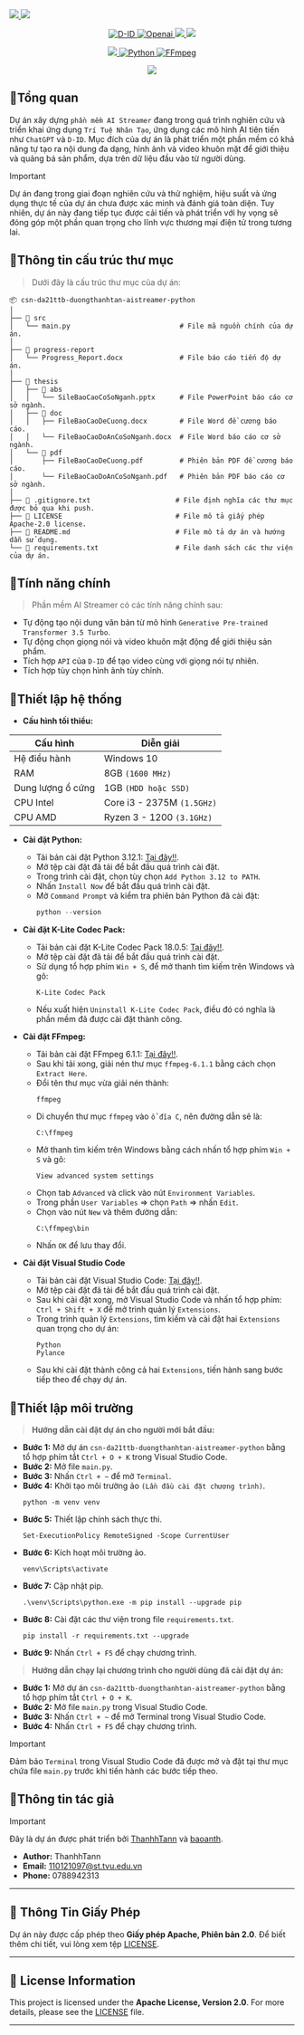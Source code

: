 <!-- Phần ảnh đầu trang -->
<a href="https://github.com/ThanhhTann/csn-da21ttb-duongthanhtan-aistreamer-python">
    <img src="https://i.ibb.co/92TJF7R/Banner-AI-Streamer-1.gif">
</a>
<!-- Phần tiêu đề trang -->
<a href="https://github.com/ThanhhTann/csn-da21ttb-duongthanhtan-aistreamer-python">
    <img src="https://i.ibb.co/qW0w0Pc/Banner-AI-Streamer-2.gif">
</a>
<!-- Phần cài đặt các tiện ích -->
<p align="center">
    <a href="https://docs.d-id.com/reference/get-started">
        <img src="https://img.shields.io/badge/D--DI-API-%235014FF" alt="D-ID">
    </a>
    <a href="https://platform.openai.com/overview">
        <img src="https://img.shields.io/badge/OpenAI-API-%235014FF" alt="Openai">
    </a>
    <a href="https://openai.com/policies/terms-of-use">
        <img src="https://img.shields.io/badge/License-OpenAI-%235014FF">
    </a>
    <a href="https://www.d-id.com/studio-end-user-license-agreement">
        <img src="https://img.shields.io/badge/License-D--ID-%235014FF">
    </a>
</p>
<!-- Phần điều khoản -->
<p align="center"> 
    <a href="https://files2.codecguide.com/K-Lite_Codec_Pack_1805_Full.exe">
        <img src="https://img.shields.io/badge/K--Lite-18.0.5-%235014FF">
    </a>
    <a href="https://www.python.org/ftp/python/3.12.1/python-3.12.1-amd64.exe">
        <img src="https://img.shields.io/badge/Python-3.12.1-%235014FF" alt="Python">
    </a>
    <a href="https://bom.so/2Thd6G">
        <img src="https://img.shields.io/badge/FFmpeg-6.1.1-%235014FF" alt="FFmpeg">
    </a>
</p>

<!-- Phần giấy phép -->
<p align="center"> 
    <a href="https://bom.so/0GEFbE">
        <img src="https://img.shields.io/badge/Apache%20License-Version%202.0-%235014FF">
    </a>
</p>

## 🔮Tổng quan
Dự án xây dựng `phần mềm AI Streamer` đang trong quá trình nghiên cứu và triển khai ứng dụng `Trí Tuệ Nhân Tạo`, ứng dụng các mô hình AI tiên tiến như `ChatGPT` và `D-ID`. Mục đích của dự án là phát triển một phần mềm có khả năng tự tạo ra nội dung đa dạng, hình ảnh và video khuôn mặt để giới thiệu và quảng bá sản phẩm, dựa trên dữ liệu đầu vào từ người dùng.
> [!IMPORTANT] 
> Dự án đang trong giai đoạn nghiên cứu và thử nghiệm, hiệu suất và ứng dụng thực tế của dự án chưa được xác minh và đánh giá toàn diện. Tuy nhiên, dự án này đang tiếp tục được cải tiến và phát triển với hy vọng sẽ đóng góp một phần quan trọng cho lĩnh vực thương mại điện tử trong tương lai.

## 🔮Thông tin cấu trúc thư mục
> Dưới đây là cấu trúc thư mục của dự án:
```plaintext
📦 csn-da21ttb-duongthanhtan-aistreamer-python
│
├── 📂 src
│   └── main.py                           # File mã nguồn chính của dự án.
│
├── 📂 progress-report
│   └── Progress_Report.docx              # File báo cáo tiến độ dự án.
│
├── 📂 thesis
│   ├── 📂 abs
│   │   └── SileBaoCaoCoSoNganh.pptx      # File PowerPoint báo cáo cơ sở ngành.
│   ├── 📂 doc
│   │   ├── FileBaoCaoDeCuong.docx        # File Word đề cương báo cáo.
│   │   └── FileBaoCaoDoAnCoSoNganh.docx  # File Word báo cáo cơ sở ngành.
│   └── 📂 pdf
│       ├── FileBaoCaoDeCuong.pdf         # Phiên bản PDF đề cương báo cáo.
│       └── FileBaoCaoDoAnCoSoNganh.pdf   # Phiên bản PDF báo cáo cơ sở ngành.
│
├── 📄 .gitignore.txt                     # File định nghĩa các thư mục được bỏ qua khi push.
├── 📄 LICENSE                            # File mô tả giấy phép Apache-2.0 license.
├── 📄 README.md                          # File mô tả dự án và hướng dẫn sử dụng.
└── 📄 requirements.txt                   # File danh sách các thư viện của dự án.
```

## 🔮Tính năng chính
> Phần mềm AI Streamer có các tính năng chính sau:
- Tự động tạo nội dung văn bản từ mô hình `Generative Pre-trained Transformer 3.5 Turbo`.
- Tự động chọn giọng nói và video khuôn mặt động để giới thiệu sản phẩm.
- Tích hợp `API` của `D-ID` để tạo video cùng với giọng nói tự nhiên.
- Tích hợp tùy chọn hình ảnh tùy chỉnh.

## 🔮Thiết lập hệ thống
- **Cấu hình tối thiểu:**
<div align="center">

| Cấu hình           | Diễn giải                             |
| ------------------ | ------------------------------------- |
| Hệ điều hành       | Windows 10                            |
| RAM                | 8GB `(1600 MHz)`                      |
| Dung lượng ổ cứng  | 1GB `(HDD hoặc SSD)`                  |
| CPU Intel          | Core i3 - 2375M `(1.5GHz)`            |
| CPU AMD            | Ryzen 3 - 1200 `(3.1GHz)`             |

</div>

- **Cài đặt Python:**
   - Tải bản cài đặt Python 3.12.1: [Tại đây!!](https://www.python.org/ftp/python/3.12.1/python-3.12.1-amd64.exe).
   - Mở tệp cài đặt đã tải để bắt đầu quá trình cài đặt.
   - Trong trình cài đặt, chọn tùy chọn `Add Python 3.12 to PATH`.
   - Nhấn `Install Now` để bắt đầu quá trình cài đặt.
   - Mở `Command Prompt` và kiểm tra phiên bản Python đã cài đặt:
     ```Python
     python --version
     ```

- **Cài đặt K-Lite Codec Pack:**
   - Tải bản cài đặt K-Lite Codec Pack 18.0.5: [Tại đây!!](https://files2.codecguide.com/K-Lite_Codec_Pack_1805_Full.exe). 
   - Mở tệp cài đặt đã tải để bắt đầu quá trình cài đặt.
   - Sử dụng tổ hợp phím `Win + S`, để mở thanh tìm kiếm trên Windows và gõ:
     ```K-Lite
     K-Lite Codec Pack
     ```
   - Nếu xuất hiện `Uninstall K-Lite Codec Pack`, điều đó có nghĩa là phần mềm đã được cài đặt thành công.

- **Cài đặt FFmpeg:**
   - Tải bản cài đặt FFmpeg 6.1.1: [Tại đây!!](https://bom.so/2Thd6G). 
   - Sau khi tải xong, giải nén thư mục `ffmpeg-6.1.1` bằng cách chọn `Extract Here`.
   - Đổi tên thư mục vừa giải nén thành:
     ```FFmpeg
     ffmpeg
     ```  
   - Di chuyển thư mục `ffmpeg` vào `ổ đĩa C`, nên đường dẫn sẽ là:
     ```FFmpegg
     C:\ffmpeg
     ```  
   - Mở thanh tìm kiếm trên Windows bằng cách nhấn tổ hợp phím `Win + S` và gõ:
     ```FFmpeggg
     View advanced system settings
     ```   
   - Chọn tab `Advanced` và click vào nút `Environment Variables`.
   - Trong phần `User Variables` => chọn `Path` => nhấn `Edit`.
   - Chọn vào nút `New` và thêm đường dẫn:
     ```FFmpegggg
     C:\ffmpeg\bin
     ``` 
   - Nhấn `OK` để lưu thay đổi.

- **Cài đặt Visual Studio Code**
   - Tải bản cài đặt Visual Studio Code: [Tại đây!!](https://code.visualstudio.com/sha/download?build=stable&os=win32-x64-user). 
   - Mở tệp cài đặt đã tải để bắt đầu quá trình cài đặt.
   - Sau khi cài đặt xong, mở Visual Studio Code và nhấn tổ hợp phím: `Ctrl + Shift + X` để mở trình quản lý `Extensions`.
   - Trong trình quản lý `Extensions`, tìm kiếm và cài đặt hai `Extensions` quan trọng cho dự án:
     ```Pythonn
     Python
     Pylance
     ```
   - Sau khi cài đặt thành công cả hai `Extensions`, tiến hành sang bước tiếp theo để chạy dự án.

## 🔮Thiết lập môi trường
> **Hướng dẫn cài đặt dự án cho người mới bắt đầu:**
   - **Bước 1:** Mở dự án `csn-da21ttb-duongthanhtan-aistreamer-python` bằng tổ hợp phím tắt `Ctrl + O + K` trong Visual Studio Code.
   - **Bước 2:** Mở file `main.py`.
   - **Bước 3:** Nhấn `Ctrl + ~` để mở `Terminal`.  
   - **Bước 4:** Khởi tạo môi trường ảo `(Lần đầu cài đặt chương trình)`.
     ```venv
     python -m venv venv
     ```
   - **Bước 5:** Thiết lập chính sách thực thi.
     ```venv
     Set-ExecutionPolicy RemoteSigned -Scope CurrentUser
     ```
   - **Bước 6:** Kích hoạt môi trường ảo.
     ```Scripts
     venv\Scripts\activate
     ```
   - **Bước 7:** Cập nhật pip.
     ```pip
     .\venv\Scripts\python.exe -m pip install --upgrade pip
     ```
   - **Bước 8:** Cài đặt các thư viện trong file `requirements.txt`.
     ```pip
     pip install -r requirements.txt --upgrade
     ```
   - **Bước 9:** Nhấn `Ctrl + F5` để chạy chương trình.

> **Hướng dẫn chạy lại chương trình cho người dùng đã cài đặt dự án:**
   - **Bước 1:** Mở dự án `csn-da21ttb-duongthanhtan-aistreamer-python` bằng tổ hợp phím tắt `Ctrl + O + K`.   
   - **Bước 2:** Mở file `main.py` trong Visual Studio Code.
   - **Bước 3:** Nhấn `Ctrl + ~` để mở Terminal trong Visual Studio Code. 
   - **Bước 4:** Nhấn `Ctrl + F5` để chạy chương trình.   
> [!IMPORTANT] 
> Đảm bảo `Terminal` trong Visual Studio Code đã được mở và đặt tại thư mục chứa file `main.py` trước khi tiến hành các bước tiếp theo.

## 🔮Thông tin tác giả
> [!IMPORTANT] 
> Đây là dự án được phát triển bởi [ThanhhTann](https://github.com/ThanhhTann) và [baoanth](https://github.com/baoanth). 
- **Author:** ThanhhTann
- **Email:** 110121097@st.tvu.edu.vn
- **Phone:** 0788942313

---

## 🔮 Thông Tin Giấy Phép
Dự án này được cấp phép theo **Giấy phép Apache, Phiên bản 2.0**.
Để biết thêm chi tiết, vui lòng xem tệp [LICENSE]().

---

## 🔮 License Information

This project is licensed under the **Apache License, Version 2.0**. 
For more details, please see the [LICENSE](LICENSE) file.

---